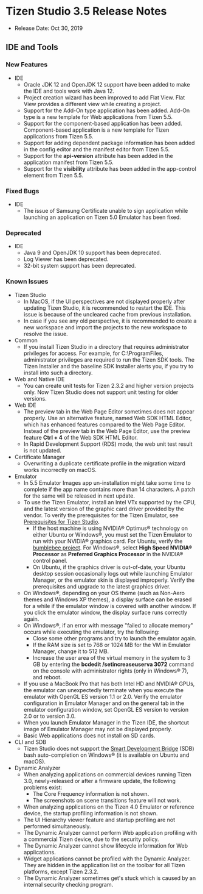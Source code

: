 # Tizen Studio 3.5 Release Notes

- Release Date: Oct 30, 2019

## IDE and Tools

### New Features

- IDE
  - Oracle JDK 12 and OpenJDK 12 support have been added to make the IDE and tools work with Java 12.
  - Project creation wizard has been improved to add Flat View. Flat View provides a different view while creating a project.
  - Support for the Add-On type application has been added. Add-On type is a new template for Web applications from Tizen 5.5.
  - Support for the component-based application has been added. Component-based application is a new template for Tizen applications from Tizen 5.5.
  - Support for adding dependent package information has been added in the config editor and the manifest editor from Tizen 5.5.
  - Support for the **api-version** attribute has been added in the application manifest from Tizen 5.5.
  - Support for the **visibility** attribute has been added in the app-control element from Tizen 5.5.

### Fixed Bugs

- IDE
  - The issue of Samsung Certificate unable to sign application while launching an application on Tizen 5.0 Emulator has been fixed.

### Deprecated

- IDE
  - Java 9 and OpenJDK 10 support has been deprecated.
  - Log Viewer has been deprecated.
  - 32-bit system support has been deprecated.

### Known Issues

- Tizen Studio
  - In MacOS, if the UI perspectives are not displayed properly after updating Tizen Studio, it is recommended to restart the IDE. This issue is because of the uncleared cache from previous installation.
  - In case if you see any old perspective, it is recommended to create a new workspace and import the projects to the new workspace to resolve the issue.
- Common
  - If you install Tizen Studio in a directory that requires administrator privileges for access. For example, for C:\ProgramFiles, administrator privileges are required to run the Tizen SDK tools. The Tizen Installer and the baseline SDK Installer alerts you, if you try to install into such a directory.
- Web and Native IDE
  - You can create unit tests for Tizen 2.3.2 and higher version projects only. Now Tizen Studio does not support unit testing for older versions.
- Web IDE
  - The preview tab in the Web Page Editor sometimes does not appear properly. Use an alternative feature, named Web SDK HTML Editor, which has enhanced features compared to the Web Page Editor. Instead of the preview tab in the Web Page Editor, use the preview feature **Ctrl + 4** of the Web SDK HTML Editor.
  - In Rapid Development Support (RDS) mode, the web unit test result is not updated.
- Certificate Manager
  - Overwriting a duplicate certificate profile in the migration wizard works incorrectly on macOS.
- Emulator
  - In 5.5 Emulator Images app un-installation might take some time to complete if the app name contains more than 14 characters. A patch for the same will be released in next update.
  - To use the Tizen Emulator, install an Intel VTx supported by the CPU, and the latest version of the graphic card driver provided by the vendor. To verify the prerequisites for the Tizen Emulator, see [Prerequisites for Tizen Studio](../setup/prerequisites.md).
    - If the host machine is using NVIDIA&reg; Optimus&reg; technology on either Ubuntu or Windows&reg;, you must set the Tizen Emulator to run with your NVIDIA&reg; graphics card. For Ubuntu, verify the [bumblebee project](https://wiki.ubuntu.com/Bumblebee). For Windows&reg;, select **High Speed NVIDIA&reg; Processor** as **Preferred Graphics Processor** in the NVIDIA&reg; control panel.
    - On Ubuntu, if the graphics driver is out-of-date, your Ubuntu desktop session occasionally logs out while launching Emulator Manager, or the emulator skin is displayed improperly. Verify the prerequisites and upgrade to the latest graphics driver.
  - On Windows&reg;, depending on your OS theme (such as Non-Aero themes and Windows XP themes), a display surface can be erased for a while if the emulator window is covered with another window. If you click the emulator window, the display surface runs correctly again.
  - On Windows&reg;, if an error with message "failed to allocate memory" occurs while executing the emulator, try the following:
    - Close some other programs and try to launch the emulator again.
    - If the RAM size is set to 768 or 1024 MB for the VM in Emulator Manager, change it to 512 MB.
    - Increase the user area of the virtual memory in the system to 3 GB by entering the **bcdedit /setincreaseuserva 3072** command on the console with administrator rights (only in Windows&reg; 7), and reboot.
  - If you use a MacBook Pro that has both Intel HD and NVIDIA&reg; GPUs, the emulator can unexpectedly terminate when you execute the emulator with OpenGL ES version 1.1 or 2.0. Verify the emulator configuration in Emulator Manager and on the general tab in the emulator configuration window, set OpenGL ES version to version 2.0 or to version 3.0.
  - When you launch Emulator Manager in the Tizen IDE, the shortcut image of Emulator Manager may not be displayed properly.
  - Basic Web applications does not install on SD cards.
- CLI and SDB
  - Tizen Studio does not support the [Smart Development Bridge](../common-tools/smart-development-bridge.md) (SDB) bash auto-completion on Windows&reg; (it is available on Ubuntu and macOS).
- Dynamic Analyzer
  - When analyzing applications on commercial devices running Tizen 3.0, newly-released or after a firmware update, the following problems exist:
    - The Core Frequency information is not shown.
    - The screenshots on scene transitions feature will not work.
  - When analyzing applications on the Tizen 4.0 Emulator or reference device, the startup profiling information is not shown.
  - The UI Hierarchy viewer feature and startup profiling are not performed simultaneously.
  - The Dynamic Analyzer cannot perform Web application profiling with a commercial Tizen device, due to the security policy.
  - The Dynamic Analyzer cannot show lifecycle information for Web applications.
  - Widget applications cannot be profiled with the Dynamic Analyzer. They are hidden in the application list on the toolbar for all Tizen platforms, except Tizen 2.3.2.
  - The Dynamic Analyzer sometimes get's stuck which is caused by an internal security checking program.
